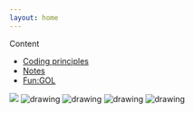 ```yaml
---
layout: home
---
```



Content
* [Coding principles](./codingprinciples.md)
* [Notes](./notes)
* [Fun:GOL](./gol)
<style>
img {
  background:transparent url(./data/loading.gif) center center/10% no-repeat;
}
</style>


![](https://slsilent.files.wordpress.com/2022/04/multiples-2.png)
<img src="https://slsilent.files.wordpress.com/2022/06/0-5000-1_cropped.png" alt="drawing" />
<img src="https://slsilent.files.wordpress.com/2022/06/0-5000-2.png" alt="drawing" />
<img src="https://slsilent.files.wordpress.com/2022/06/0-5000-3.png" alt="drawing" />
<img src="https://slsilent.files.wordpress.com/2022/06/0-5000-4.png" alt="drawing" />
